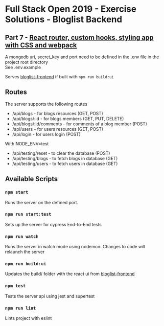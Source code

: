 # Full Stack Open 2019 - Exercise Solutions - Bloglist Backend

## Part 7 - [React router, custom hooks, styling app with CSS and webpack](https://fullstackopen.com/en/part7)

A mongodb uri, secret_key and port need to be defined in the .env file in the project root directory\
See .env.example

Serves [bloglist-frontend](https://github.com/jeremy-ebinum/full-stack-open-2019/tree/master/part7/bloglist-frontend) if built with `npm run build:ui`

## Routes

The server supports the following routes

- /api/blogs - for blogs resources (GET, POST)
- /api/blogs/:id - for blogs members (GET, PUT, DELETE)
- /api/blogs/:id/comments - for comments of a blog member (POST)
- /api/users - for users resources (GET, POST)
- /api/login - for users login (POST)

With NODE_ENV=test

- /api/testing/reset - to clear the database (POST)
- /api/testing/blogs - to fetch blogs in database (GET)
- /api/testing/users - to fetch users in database (GET)

## Available Scripts

### `npm start`

Runs the server on the defined port.

### `npm run start:test`

Sets up the server for cypress End-to-End tests

### `npm run watch`

Runs the server in watch mode using nodemon. Changes to code will relaunch the server

### `npm run build:ui`

Updates the build/ folder with the react ui from [bloglist-frontend](https://github.com/jeremy-ebinum/full-stack-open-2019/tree/master/part7/bloglist-frontend)

### `npm test`

Tests the server api using jest and supertest

### `npm run lint`

Lints project with eslint
